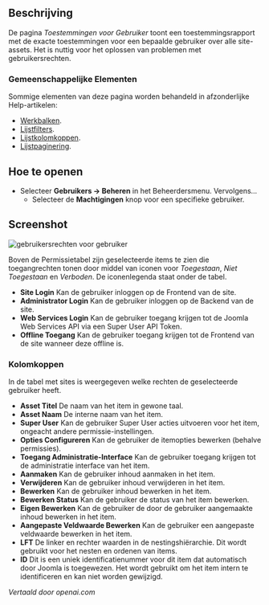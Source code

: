 <!-- Filename: Help4.x:Permissions_for_User  / Display title: Machtigingen voor Gebruiker -->

## Beschrijving

De pagina *Toestemmingen voor Gebruiker* toont een toestemmingsrapport met de exacte 
toestemmingen voor een bepaalde gebruiker over alle site-assets. Het is nuttig voor 
het oplossen van problemen met gebruikersrechten.

### Gemeenschappelijke Elementen

Sommige elementen van deze pagina worden behandeld in afzonderlijke Help-artikelen:

* [Werkbalken](jdocmanual?article=help/common-elements/toolbars).
* [Lijstfilters](jdocmanual?article=help/common-elements/list-filters).
* [Lijstkolomkoppen](jdocmanual?article=help/common-elements/list-column-headers).
* [Lijstpaginering](jdocmanual?article=help/common-elements/list-pagination).

## Hoe te openen

- Selecteer **Gebruikers → Beheren** in het Beheerdersmenu. Vervolgens...
  - Selecteer de **Machtigingen** knop voor een specifieke gebruiker.

## Screenshot

![gebruikersrechten voor gebruiker](../../../nl/images/users/users-permissions-for-user.png)

Boven de Permissietabel zijn geselecteerde items te zien die toegangrechten tonen
door middel van iconen voor *Toegestaan*, *Niet Toegestaan* en *Verboden*. De iconenlegenda staat onder
de tabel.

- **Site Login** Kan de gebruiker inloggen op de Frontend van de site.
- **Administrator Login** Kan de gebruiker inloggen op de Backend van de site.
- **Web Services Login** Kan de gebruiker toegang krijgen tot de Joomla Web Services
  API via een Super User API Token.
- **Offline Toegang** Kan de gebruiker toegang krijgen tot de Frontend van de site wanneer deze offline is.

### Kolomkoppen

In de tabel met sites is weergegeven welke rechten de geselecteerde gebruiker heeft.

- **Asset Titel** De naam van het item in gewone taal.
- **Asset Naam** De interne naam van het item.
- **Super User** Kan de gebruiker Super User acties uitvoeren voor het item,
  ongeacht andere permissie-instellingen.
- **Opties Configureren** Kan de gebruiker de itemopties bewerken (behalve permissies).
- **Toegang Administratie-Interface** Kan de gebruiker toegang krijgen tot de administratie
  interface van het item.
- **Aanmaken** Kan de gebruiker inhoud aanmaken in het item.
- **Verwijderen** Kan de gebruiker inhoud verwijderen in het item.
- **Bewerken** Kan de gebruiker inhoud bewerken in het item.
- **Bewerken Status** Kan de gebruiker de status van het item bewerken.
- **Eigen Bewerken** Kan de gebruiker de door de gebruiker aangemaakte inhoud bewerken in het item.
- **Aangepaste Veldwaarde Bewerken** Kan de gebruiker een
  aangepaste veldwaarde bewerken in het item.
- **LFT** De linker en rechter waarden in de nestingshiërarchie. Dit wordt gebruikt
  voor het nesten en ordenen van items.
- **ID** Dit is een uniek identificatienummer voor dit item dat automatisch
  door Joomla is toegewezen. Het wordt gebruikt om het item intern te identificeren
  en kan niet worden gewijzigd.

*Vertaald door openai.com*

